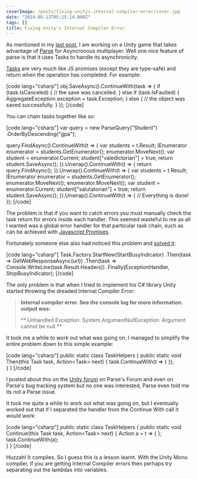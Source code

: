 ```yaml
---
coverImage: /posts/fixing-unitys-internal-compiler-error/cover.jpg
date: "2014-05-13T05:25:14.000Z"
tags: []
title: Fixing Unity's Internal Compiler Error
---
```


As mentioned in my [last post](https://www.mikecann.co.uk/personal-project/parse-com-type-safe-extensions-for-unity/), I am working on a Unity game that takes advantage of [Parse](https://parse.com) for Asyncronous multiplayer. Well one nice feature of parse is that it uses Tasks to handle its asynchronicity.

<!-- more -->

[Tasks](https://www.parse.com/docs/unity_guide#tasks) are very much like JS promises (except they are type-safe) and return when the operation has completed. For example:

[code lang="csharp"]
obj.SaveAsync().ContinueWith(task =>
{
if (task.IsCanceled)
{
// the save was cancelled.
}
else if (task.IsFaulted)
{
AggregateException exception = task.Exception;
}
else
{
// the object was saved successfully.
}
});
[/code]

You can chain tasks together like so:

[code lang="csharp"]
var query = new ParseQuery<ParseObject>("Student")
.OrderByDescending("gpa");

query.FindAsync().ContinueWith(t =>
{
var students = t.Result;
IEnumerator<ParseObject> enumerator = students.GetEnumerator();
enumerator.MoveNext();
var student = enumerator.Current;
student["valedictorian"] = true;
return student.SaveAsync();
}).Unwrap().ContinueWith(t =>
{
return query.FindAsync();
}).Unwrap().ContinueWith(t =>
{
var students = t.Result;
IEnumerator<ParseObject> enumerator = students.GetEnumerator();
enumerator.MoveNext();
enumerator.MoveNext();
var student = enumerator.Current;
student["salutatorian"] = true;
return student.SaveAsync();
}).Unwrap().ContinueWith(t =>
{
// Everything is done!
});
[/code]

The problem is that if you want to catch errors you must manually check the task return for errors inside each handler. This seemed wasteful to me as all I wanted was a global error handler for that particular task chain, such as can be achieved with [Javascript Promises](https://www.parse.com/docs/js_guide#promises-errors).

Fortunately someone else also had noticed this problem and [solved it](https://www.rizalalmashoor.com/blog/exception-handling-wrappers-for-taskcontinuewith/):

[code lang="csharp"]
Task.Factory.StartNew(StartBusyIndicator)
.Then(task => GetWebResponseAsync(url))
.Then(task => Console.WriteLine(task.Result.Headers))
.Finally(ExceptionHandler, StopBusyIndicator);
[/code]

The only problem is that when I tried to implement his C# library Unity started throwing the dreaded Internal Compiler Error:

> **Internal compiler error. See the console log for more information. output was:**
>
> ** Unhandled Exception: System.ArgumentNullException: Argument cannot be null.**

It took me a while to work out what was going on. I managed to simplify the entire problem down to this simple example:

[code lang="csharp"]
public static class TaskHelpers
{
public static void Then<TIn>(this Task<TIn> task, Action<Task<TIn>> next)
{
task.ContinueWith(t =>
{
});  
 }
}
[/code]

I posted about this on the [Unity forum](https://forum.unity3d.com/threads/242919-Internal-compiler-error) on Parse's Forum and even on Parse's bug tracking system but no one was interested, Parse even told me its not a Parse issue.

It took me quite a while to work out what was going on, but I eventually worked out that if I separated the handler from the Continue With call it would work:

[code lang="csharp"]
public static class TaskHelpers
{
public static void Continue<TIn>(this Task<TIn> task, Action<Task<TIn>> next)
{
Action<Task> a = t => { };
task.ContinueWith(a);  
 }
}
[/code]

Huzzah! It compiles. So I guess this is a lesson learnt. With the Unity Mono compiler, if you are getting Internal Compiler errors then perhaps try separating out the lambdas into variables.
